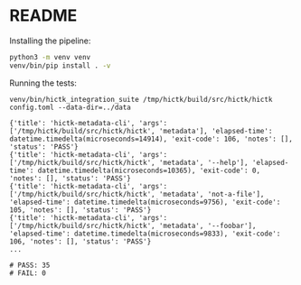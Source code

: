 <!--
Copyright (C) 2024 Roberto Rossini <roberros@uio.no>

SPDX-License-Identifier: MIT
-->

# README

Installing the pipeline:

```bash
python3 -m venv venv
venv/bin/pip install . -v
```

Running the tests:

```console
venv/bin/hictk_integration_suite /tmp/hictk/build/src/hictk/hictk config.toml --data-dir=../data

{'title': 'hictk-metadata-cli', 'args': ['/tmp/hictk/build/src/hictk/hictk', 'metadata'], 'elapsed-time': datetime.timedelta(microseconds=14914), 'exit-code': 106, 'notes': [], 'status': 'PASS'}
{'title': 'hictk-metadata-cli', 'args': ['/tmp/hictk/build/src/hictk/hictk', 'metadata', '--help'], 'elapsed-time': datetime.timedelta(microseconds=10365), 'exit-code': 0, 'notes': [], 'status': 'PASS'}
{'title': 'hictk-metadata-cli', 'args': ['/tmp/hictk/build/src/hictk/hictk', 'metadata', 'not-a-file'], 'elapsed-time': datetime.timedelta(microseconds=9756), 'exit-code': 105, 'notes': [], 'status': 'PASS'}
{'title': 'hictk-metadata-cli', 'args': ['/tmp/hictk/build/src/hictk/hictk', 'metadata', '--foobar'], 'elapsed-time': datetime.timedelta(microseconds=9833), 'exit-code': 106, 'notes': [], 'status': 'PASS'}
...

# PASS: 35
# FAIL: 0
```
